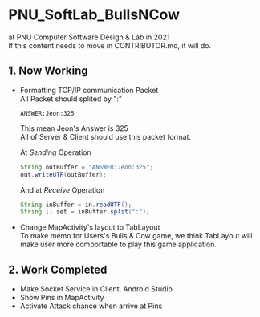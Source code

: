 # PNU_SoftLab_BullsNCow
at PNU Computer Software Design & Lab in 2021   
If this content needs to move in CONTRIBUTOR.md, it will do.

## 1. Now Working
- Formatting TCP/IP communication Packet   
    All Packet should splited by ":"   

    ```
    ANSWER:Jeon:325
    ```

    This mean Jeon's Answer is 325   
    All of Server & Client should use this packet format.   

    At *Sending* Operation   
    ```java
    String outBuffer = "ANSWER:Jeon:325";
    out.writeUTF(outBuffer);
    ```

    And at *Receive* Operation   
    ```java
    String inBuffer = in.readUTF();
    String [] set = inBuffer.split(":");
    ```

- Change MapActivity's layout to TabLayout   
    To make memo for Users's Bulls & Cow game, we think TabLayout will make user more comportable to play this game application.

## 2. Work Completed
- Make Socket Service in Client, Android Studio   
- Show Pins in MapActivity   
- Activate Attack chance when arrive at Pins   